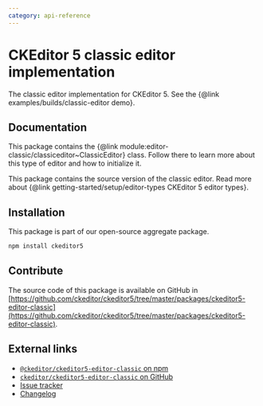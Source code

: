```yaml
---
category: api-reference
---
```


# CKEditor&nbsp;5 classic editor implementation

The classic editor implementation for CKEditor&nbsp;5. See the {@link examples/builds/classic-editor demo}.

## Documentation

This package contains the {@link module:editor-classic/classiceditor~ClassicEditor} class. Follow there to learn more about this type of editor and how to initialize it.

This package contains the source version of the classic editor. Read more about {@link getting-started/setup/editor-types CKEditor&nbsp;5 editor types}.

## Installation

This package is part of our open-source aggregate package.

```bash
npm install ckeditor5
```

## Contribute

The source code of this package is available on GitHub in [https://github.com/ckeditor/ckeditor5/tree/master/packages/ckeditor5-editor-classic](https://github.com/ckeditor/ckeditor5/tree/master/packages/ckeditor5-editor-classic).

## External links

* [`@ckeditor/ckeditor5-editor-classic` on npm](https://www.npmjs.com/package/@ckeditor/ckeditor5-editor-classic)
* [`ckeditor/ckeditor5-editor-classic` on GitHub](https://github.com/ckeditor/ckeditor5/tree/master/packages/ckeditor5-editor-classic)
* [Issue tracker](https://github.com/ckeditor/ckeditor5/issues)
* [Changelog](https://github.com/ckeditor/ckeditor5/blob/master/CHANGELOG.md)
